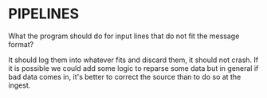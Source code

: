 # PIPELINES


What the program should do for input lines that do not fit the message format?

It should log them into whatever fits and discard them, it should not crash.
If it is possible we could add some logic to reparse some data but in general if bad data comes in, 
it's better to correct the source than to do so at the ingest.